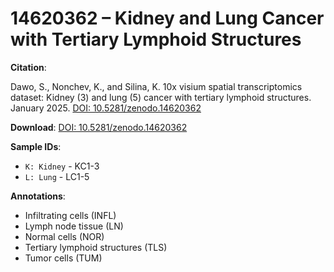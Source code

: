 # 14620362 – Kidney and Lung Cancer with Tertiary Lymphoid Structures

**Citation**:

Dawo, S., Nonchev, K., and Silina, K. 10x visium spatial transcriptomics dataset: Kidney (3) and lung (5) cancer with tertiary lymphoid structures. January 2025. [DOI: 10.5281/zenodo.14620362](https://doi.org/10.5281/zenodo.14620362)  

**Download**: [DOI: 10.5281/zenodo.14620362](https://doi.org/10.5281/zenodo.14620362) 

**Sample IDs**: 
- `K: Kidney` - KC1-3
- `L: Lung` - LC1-5

**Annotations**:
- Infiltrating cells (INFL)
- Lymph node tissue (LN)
- Normal cells (NOR)
- Tertiary lymphoid structures (TLS)
- Tumor cells (TUM)

